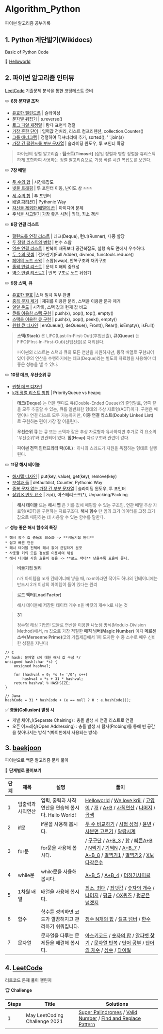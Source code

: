 # Algorithm_Python
파이썬 알고리즘 공부기록


## 1. Python 계단밟기(Wikidocs)

Basic of Python Code

📂 [Helloworld](https://github.com/SoyeonHH/Algorithm_Python/tree/main/Helloworld)




## 2. 파이썬 알고리즘 인터뷰

[LeetCode](https://github.com/SoyeonHH/Algorithm_Python/tree/main/LeetCode) 기출문제 분석을 통한 코딩테스트 준비

✏️ **6장 문자열 조작**

  * [유효한 팰린드롬](https://github.com/SoyeonHH/Algorithm_Python/blob/main/LeetCode/125.py) | 슬라이싱
  * [문자열 뒤집기](https://github.com/SoyeonHH/Algorithm_Python/blob/main/LeetCode/344.py) | s.reverse()
  * [로그 파일 재정렬](https://github.com/SoyeonHH/Algorithm_Python/blob/main/LeetCode/937.py) | 람다 표현식 정렬
  * [가장 흔한 단어](https://github.com/SoyeonHH/Algorithm_Python/blob/main/LeetCode/819.py) | 입력값 전처리, 리스트 컴프리헨션, collection.Counter()
  * [그룹 애너그램](https://github.com/SoyeonHH/Algorithm_Python/blob/main/LeetCode/49.py) | 정렬하여 딕셔너리에 추가, sorted(), ' '.join(s)
  * [가장 긴 팰린드롬 부분 문자열](https://github.com/SoyeonHH/Algorithm_Python/blob/main/LeetCode/5.py) | 슬라이딩 윈도우, 투 포인터 확장

>  파이썬의 정렬 알고리즘 : **팀소트(Timosrt)** (삽입 정렬과 병합 정렬을 휴리스틱하게 조합하여 사용하는 정렬 알고리즘으로, 가장 빠른 시간 복잡도를 보인다.

✏️ **7장 배열**

 * [두 수의 합](https://github.com/SoyeonHH/Algorithm_Python/blob/main/LeetCode/1.py) | 시간복잡도
 * [빗물 트래핑](https://github.com/SoyeonHH/Algorithm_Python/blob/main/LeetCode/42.py) | 투 포인터 이동, 난이도 상 ⭐⭐⭐
 * [세 수의 합](https://github.com/SoyeonHH/Algorithm_Python/blob/main/LeetCode/15.py) | 투 포인터
 * [배열 파티션1](https://github.com/SoyeonHH/Algorithm_Python/blob/main/LeetCode/561.py) | Pythonic Way
 * [자신을 제외한 배열의 곱](https://github.com/SoyeonHH/Algorithm_Python/blob/main/LeetCode/238.py) | 아이디어 문제
 * [주식을 사고팔기 가장 좋은 시점](https://github.com/SoyeonHH/Algorithm_Python/blob/main/LeetCode/121.py) | 최대, 최소 갱신

✏️ **8장 연결 리스트**

 * [팰린드롬 연결 리스트](https://github.com/SoyeonHH/Algorithm_Python/blob/main/LeetCode/234.py) | 데크(Deque), 런너(Runner), 다중 할당
 * [두 정렬 리스트의 병합](https://github.com/SoyeonHH/Algorithm_Python/blob/main/LeetCode/21.py) | 변수 스왑
 * [역순 연결 리스트](https://github.com/SoyeonHH/Algorithm_Python/blob/main/LeetCode/206.py) | 반복이 재귀보다 공간복잡도, 실행 속도 면에서 우수하다.
 * [두 수의 덧셈](https://github.com/SoyeonHH/Algorithm_Python/blob/main/LeetCode/2.py) | 전가산기(Full Adder), divmod, functools.reduce()
 * [페어의 노드 스왑](https://github.com/SoyeonHH/Algorithm_Python/blob/main/LeetCode/24.py) | 스왑(swap), 반복구조와 재귀구조
 * [홀짝 연결 리스트](https://github.com/SoyeonHH/Algorithm_Python/blob/main/LeetCode/328.py) | 문제 이해의 중요성
 * [역순 연결 리스트2](https://github.com/SoyeonHH/Algorithm_Python/blob/main/LeetCode/92.py) | 반복 구조로 노드 뒤집기

✏️ **9장 스택, 큐**

 * [유효한 괄호](https://github.com/SoyeonHH/Algorithm_Python/blob/main/LeetCode/20.py) |스택 일치 여부 판별
 * [중복 문자 제거](https://github.com/SoyeonHH/Algorithm_Python/blob/main/LeetCode/316.py) | 재귀를 이용한 분리, 스택을 이용한 문자 제거
 * [일일 온도](https://github.com/SoyeonHH/Algorithm_Python/blob/main/LeetCode/739.py) | 시각화, 스택 값과 현재 값 비교
 * [큐를 이용한 스택 구현](https://github.com/SoyeonHH/Algorithm_Python/blob/main/LeetCode/225.py) | push(x), pop(), top(), empty()
 * [스택을 이용한 큐 구현](https://github.com/SoyeonHH/Algorithm_Python/blob/main/LeetCode/232.py) | push(x), pop(), peek(), empty()
 * [원형 큐 디자인](https://github.com/SoyeonHH/Algorithm_Python/blob/main/LeetCode/622.py) | enQueue(), deQueue(), Front(), Rear(), isEmpty(), isFull()


> **스택(Stack)** 은 LIFO(Last-In-First-Out)(후입선출), **큐(Queue)** 는 FIFO(FIrst-In-First-Out)(선입선출)로 처리된다.
> 
> 파이썬의 리스트는 스택과 큐의 모든 연산을 지원하지만, 동적 배열로 구현되어 있어 큐의 연산을 수행하기에는 데크(Deque)라는 별도의 자료형을 사용해야 더 좋은 성능을 낼 수 있다.

✏️ **10장 데크, 우선순위 큐**

 * [원형 데크 디자인](https://github.com/SoyeonHH/Algorithm_Python/blob/main/LeetCode/641.py)
 * [k개 졍렬 리스트 병합](https://github.com/SoyeonHH/Algorithm_Python/blob/main/LeetCode/23.py) | PriorityQueue vs heapq

> **데크(Deque)** 는 더블 엔디드 큐(Double-Ended Queue)의 줄임말로, 양쪽 끝을 모두 추출할 수 있는, 큐를 일반화한 형태의 추상 자료형(ADT)이다. 구현은 배열이나 연결 리스트 모두 가능하지만, **이중 연결 리스트(Doubly Linked List)** 로 구현하는 편이 가장 잘 어울린다.


> **우선순위 큐** 는 큐 또는 스택과 같은 추상 자료형과 유사하지만 추가로 각 요소의 '우선순위'와 연관되어 있다. **힙(Heap)**  자료구조와 관련이 깊다.

> **파이썬 전역 인터프리터 락(GIL)** : 하나의 스레드가 자원을 독점하는 형태로 실행된다.

✏️ **11장 해시 테이블**

 * [해시맵 디자인](https://github.com/SoyeonHH/Algorithm_Python/blob/main/LeetCode/706.py) | put(key, value), get(key), remove(key)
 * [보석과 돌](https://github.com/SoyeonHH/Algorithm_Python/blob/main/LeetCode/771.py) | defaultdict, Counter, Pythonic Way
 * [중복 문자 없는 가장 긴 부분 문자열](https://github.com/SoyeonHH/Algorithm_Python/blob/main/LeetCode/3.py) | 슬라이딩 윈도우, 투 포인터
 * [상위 K 빈도 요소](https://github.com/SoyeonHH/Algorithm_Python/blob/main/LeetCode/347.py) | zip(), 아스테리스크(*), Unpacking/Packing

> **해시 테이블** 또는 **해시 맵** 은 키를 값에 매핑할 수 있는 구조인, 연관 배열 추상 자료형(ADT)을 구현하는 자료구조다. **해시 함수** 란 임의 크기 데이터를 고정 크기 값으로 매핑하는 데 사용할 수 있는 함수를 말한다.

  ✅ **성능 좋은 해시 함수의 특징**
  
    * 해시 함수 값 충돌의 최소화 -> **비둘기집 원리**
    * 쉽고 빠른 연산
    * 해시 테이블 전체에 해시 값이 균일하게 분포
    * 사용할 키의 모든 정보를 이용하여 해싱
    * 해시 테이블 사용 효율이 높을 -> **로드 팩터** 낮을수록 효율이 좋다.
    
> **비둘기집 원리**
> 
> n개 아이템을 m개 컨테이너에 넣을 때, n>m이라면 적어도 하나의 컨테이너에는 반드시 2개 이상의 아이템이 들어 있다는 원리

> **로드 팩터(Load Factor)**
> 
> 해시 테이블에 저장된 데이터 개수 n을 버킷의 개수 k로 나눈 것

> **31**
> 
> 정수형 해싱 기법인 모듈로 연산을 이용한 나눗셈 방식(Modulo-Division Method)에서, m 값으로 가장 적절한 **매직 넘버(Magic Number)** 이자 **메르센 소수(Mersenne Prime)**(2의 거듭제곱에서 1이 모자란 수 중 소수로 매우 신비한 성질을 지닌다)

    // C
    /* hash: 문자열 s에 대한 해시 값 구성 */
    unsigned hash(char *s) {
        unsigned hashval;
        
        for (hashval = 0; *s != '/0'; s++)
            hashval = *s + 31 * hashval;
        return hashval % HASHSIZE;
    }
    
    // Java
    hashCode = 31 * hashCode + (e == null ? 0 : e.hashCode());
    
 ✅ **충돌(Collusion) 발생 시**
 
  * 개별 체이닝(Separate Chaining) : 충돌 발생 시 연결 리스트로 연결
  * 오픈 어드레싱(Open Addressing) : 충돌 발생 시 탐사(Probing)를 통해 빈 공간을 찾아나서는 방식 *(파이썬에서 사용되는 방식)


## 3. [baekjoon](https://www.acmicpc.net/user/sodus1102)

파이썬으로 백준 알고리즘 문제 풀이

📎 **단계별로 풀어보기**

단계|제목|설명|풀이
---|---|---|---
1|입출력과 사칙연산|입력, 출력과 사칙연산을 연습해 봅시다. Hello World!|[Helloworld](https://github.com/SoyeonHH/Algorithm_Python/blob/main/baekjoon/2557.py) / [We love kriii](https://github.com/SoyeonHH/Algorithm_Python/blob/main/baekjoon/10718.py) / [고양이](https://github.com/SoyeonHH/Algorithm_Python/blob/main/baekjoon/10171.py) / [개](https://github.com/SoyeonHH/Algorithm_Python/blob/main/baekjoon/10172.py) / [A+B](https://github.com/SoyeonHH/Algorithm_Python/blob/main/baekjoon/1000.py) / [사칙연산](https://github.com/SoyeonHH/Algorithm_Python/blob/main/baekjoon/10869.py) / [나머지](https://github.com/SoyeonHH/Algorithm_Python/blob/main/baekjoon/10430.py) / [곱셈](https://github.com/SoyeonHH/Algorithm_Python/blob/main/baekjoon/2588.py)
2|if문|if문을 사용해 봅시다.|[두 수 비교하기](https://github.com/SoyeonHH/Algorithm_Python/blob/main/baekjoon/1330.py) / [시험 성적](https://github.com/SoyeonHH/Algorithm_Python/blob/main/baekjoon/9498.py) / [윤년](https://github.com/SoyeonHH/Algorithm_Python/blob/main/baekjoon/2753.py) / [사분면 고르기](https://github.com/SoyeonHH/Algorithm_Python/blob/main/baekjoon/14681.py) / [알람시계](https://github.com/SoyeonHH/Algorithm_Python/blob/main/baekjoon/2884.py)
3|for문|for문을 사용해 봅시다.| / [구구단](https://github.com/SoyeonHH/Algorithm_Python/blob/main/baekjoon/2739.py) / [A+B_3](https://github.com/SoyeonHH/Algorithm_Python/blob/main/baekjoon/10950.py) / [합](https://github.com/SoyeonHH/Algorithm_Python/blob/main/baekjoon/8389.py) / [빠른A+B](https://github.com/SoyeonHH/Algorithm_Python/blob/main/baekjoon/15552.py) / [N찍기](https://github.com/SoyeonHH/Algorithm_Python/blob/main/baekjoon/2741.py) / [기찍N](https://github.com/SoyeonHH/Algorithm_Python/blob/main/baekjoon/2742.py) / [A+B_7](https://github.com/SoyeonHH/Algorithm_Python/blob/main/baekjoon/11021.py) / [A+B_8](https://github.com/SoyeonHH/Algorithm_Python/blob/main/baekjoon/11022.py) / [별찍기1](https://github.com/SoyeonHH/Algorithm_Python/blob/main/baekjoon/2438.py) / [별찍기2](https://github.com/SoyeonHH/Algorithm_Python/blob/main/baekjoon/2439.py) / [X보다작은수](https://github.com/SoyeonHH/Algorithm_Python/blob/main/baekjoon/10871.py)
4|while문|while문을 사용해 봅시다.|[A+B_5](https://github.com/SoyeonHH/Algorithm_Python/blob/main/baekjoon/10952.py) / [A+B_4](https://github.com/SoyeonHH/Algorithm_Python/blob/main/baekjoon/10951.py) / [더하기사이클](https://github.com/SoyeonHH/Algorithm_Python/blob/main/baekjoon/1110.py)
5|1차원 배열|배열을 사용해 봅시다.|[최소, 최대](https://github.com/SoyeonHH/Algorithm_Python/blob/main/baekjoon/10818.py) / [최댓값](https://github.com/SoyeonHH/Algorithm_Python/blob/main/baekjoon/2562.py) / [숫자의 개수](https://github.com/SoyeonHH/Algorithm_Python/blob/main/baekjoon/2577.py) / [나머지](https://github.com/SoyeonHH/Algorithm_Python/blob/main/baekjoon/3052.py) / [평균](https://github.com/SoyeonHH/Algorithm_Python/blob/main/baekjoon/1546.py) / [OX퀴즈](https://github.com/SoyeonHH/Algorithm_Python/blob/main/baekjoon/8958.py) / [평균은 넘겠지](https://github.com/SoyeonHH/Algorithm_Python/blob/main/baekjoon/4344.py)
6|함수|함수를 정의하면 코드가 깔끔해지고 관리하기 쉬워집니다.|[정수 N개의 합](https://github.com/SoyeonHH/Algorithm_Python/blob/main/baekjoon/15596.py) / [셀프 넘버](https://github.com/SoyeonHH/Algorithm_Python/blob/main/baekjoon/4673.py) / [한수](https://github.com/SoyeonHH/Algorithm_Python/blob/main/baekjoon/1065.py)
7|문자열|문자열을 다루는 문제들을 해결해 봅시다.|[아스키코드](https://github.com/SoyeonHH/Algorithm_Python/blob/main/baekjoon/11654.py) / [숫자의 합](https://github.com/SoyeonHH/Algorithm_Python/blob/main/baekjoon/11720.py) / [알파벳 찾기](https://github.com/SoyeonHH/Algorithm_Python/blob/main/baekjoon/10809.py) / [문자열 반복](https://github.com/SoyeonHH/Algorithm_Python/blob/main/baekjoon/2675.py) / [단어 공부](https://github.com/SoyeonHH/Algorithm_Python/blob/main/baekjoon/1157.py) / [단어의 개수](https://github.com/SoyeonHH/Algorithm_Python/blob/main/baekjoon/1152.py) / [상수](https://github.com/SoyeonHH/Algorithm_Python/blob/main/baekjoon/2908.py) / [다이얼](https://github.com/SoyeonHH/Algorithm_Python/blob/main/baekjoon/5622.py)



## 4. [LeetCode](https://leetcode.com/sodus1102/)

리트코드 문제 풀이 챌린지

🏆 **Challenge**

Steps|Title|Solutions
 ---|---|---
 1|May LeetCoding Challenge 2021|[Super Palindromes](https://github.com/SoyeonHH/Algorithm_Python/blob/main/LeetCode/906.py) / [Valid Number](https://github.com/SoyeonHH/Algorithm_Python/blob/main/LeetCode/65.py) / [Find and Replace Pattern](https://github.com/SoyeonHH/Algorithm_Python/blob/main/LeetCode/890.py)
